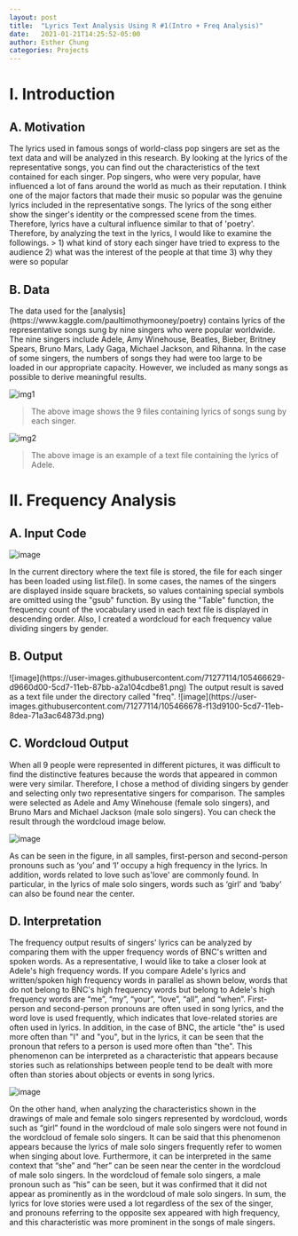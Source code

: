 ```yaml
---
layout: post
title:  "Lyrics Text Analysis Using R #1(Intro + Freq Analysis)"
date:   2021-01-21T14:25:52-05:00
author: Esther Chung
categories: Projects
---
```


<h1>I. Introduction</h1>

<h2>A. Motivation</h2>
The lyrics used in famous songs of world-class pop singers are set as the text data and will be analyzed in this research.
By looking at the lyrics of the representative songs, you can find out the characteristics of the text contained for each singer. 
Pop singers, who were very popular, have influenced a lot of fans around the world as much as their reputation. 
I think one of the major factors that made their music so popular was the genuine lyrics included in the representative songs. 
The lyrics of the song either show the singer's identity or the compressed scene from the times. 
Therefore, lyrics have a cultural influence similar to that of 'poetry'. 
Therefore, by analyzing the text in the lyrics, I would like to examine the followings. 
> 1) what kind of story each singer have tried to express to the audience      
  2) what was the interest of the people at that time      
  3) why they were so popular     

<h2>B. Data</h2>
The data used for the [analysis](https://www.kaggle.com/paultimothymooney/poetry) contains lyrics of the representative songs sung by nine singers who were popular worldwide. 
The nine singers include Adele, Amy Winehouse, Beatles, Bieber, Britney Spears, Bruno Mars, Lady Gaga, Michael Jackson, and Rihanna. 
In the case of some singers, the numbers of songs they had were too large to be loaded in our appropriate capacity.
However, we included as many songs as possible to derive meaningful results. 

![img1](https://user-images.githubusercontent.com/71277114/105278122-31bde180-5be8-11eb-9a85-f3fc5d80407b.jpg)
> The above image shows the 9 files containing lyrics of songs sung by each singer.

![img2](https://user-images.githubusercontent.com/71277114/105278124-3387a500-5be8-11eb-80e6-afcd0d7fd1cb.jpg)
> The above image is an example of a text file containing the lyrics of Adele.

<h1>II. Frequency Analysis</h1>
<h2>A. Input Code </h2>

![image](https://user-images.githubusercontent.com/71277114/105465833-cbfc5300-5cd6-11eb-8812-31bac0839724.png)

In the current directory where the text file is stored, the file for each singer has been loaded using list.file(). 
In some cases, the names of the singers are displayed inside square brackets, so values containing special symbols are omitted using the "gsub" function. 
By using the "Table" function, the frequency count of the vocabulary used in each text file is displayed in descending order. 
Also, I created a wordcloud for each frequency value dividing singers by gender.


<h2>B. Output </h2>
![image](https://user-images.githubusercontent.com/71277114/105466629-d9660d00-5cd7-11eb-87bb-a2a104cdbe81.png)
The output result is saved as a text file under the directory called "freq".
![image](https://user-images.githubusercontent.com/71277114/105466678-f13d9100-5cd7-11eb-8dea-71a3ac64873d.png)

<h2>C. Wordcloud Output </h2>

When all 9 people were represented in different pictures, it was difficult to find the distinctive features because the words that appeared in common were very similar. Therefore, I chose a method of dividing singers by gender and selecting only two representative singers for comparison. 
The samples were selected as Adele and Amy Winehouse (female solo singers), 
and Bruno Mars and Michael Jackson (male solo singers). 
You can check the result through the wordcloud image below.

![image](https://user-images.githubusercontent.com/71277114/105466928-4f6a7400-5cd8-11eb-9c5f-33a45df853a5.png)

As can be seen in the figure, in all samples, first-person and second-person pronouns such as ‘you’ and ‘I’ occupy a high frequency in the lyrics. 
In addition, words related to love such as'love' are commonly found. 
In particular, in the lyrics of male solo singers, words such as ‘girl’ and ‘baby’ can also be found near the center.

<h2>D. Interpretation </h2>

The frequency output results of singers' lyrics can be analyzed by comparing them with the upper frequency words of BNC's written and spoken words. 
As a representative, I would like to take a closer look at Adele's high frequency words. 
If you compare Adele's lyrics and written/spoken high frequency words in parallel as shown below, 
words that do not belong to BNC's high frequency words but belong to Adele's high frequency words are “me”, “my”, “your”, “love”, “all”, and “when”. 
First-person and second-person pronouns are often used in song lyrics, and the word love is used frequently, which indicates that love-related stories are often used in lyrics. 
In addition, in the case of BNC, the article "the" is used more often than "I" and "you", 
but in the lyrics, it can be seen that the pronoun that refers to a person is used more often than "the". 
This phenomenon can be interpreted as a characteristic that appears because stories such as relationships between people tend to be dealt with more often than stories about objects or events in song lyrics.

![image](https://user-images.githubusercontent.com/71277114/105467654-58a81080-5cd9-11eb-949a-2be4c4fe7a1a.png)

On the other hand, when analyzing the characteristics shown in the drawings of male and female solo singers represented by wordcloud, 
words such as “girl” found in the wordcloud of male solo singers were not found in the wordcloud of female solo singers. 
It can be said that this phenomenon appears because the lyrics of male solo singers frequently refer to women when singing about love. 
Furthermore, it can be interpreted in the same context that “she” and “her” can be seen near the center in the wordcloud of male solo singers. 
In the wordcloud of female solo singers, a male pronoun such as “his” can be seen, but it was confirmed that it did not appear as prominently as in the wordcloud of male solo singers. 
In sum, the lyrics for love stories were used a lot regardless of the sex of the singer, and pronouns referring to the opposite sex appeared with high frequency, and this characteristic was more prominent in the songs of male singers.



